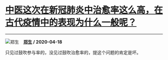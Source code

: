 # [中医这次在新冠肺炎中治愈率这么高，在古代疫情中的表现为什么一般呢？](https://www.zhihu.com/answer/1161673203)

--------------------------------------------------------------------------------

![郑生](https://pic2.zhimg.com/da8e974dc.jpg?source=1940ef5c "郑生")&emsp;**[郑生](https://www.zhihu.com/people/zheng-sheng-41-97) / 2020-04-18**

只见过鼓吹参与率的，没见过鼓吹治愈率的，提这个问题的肯定是坏。


